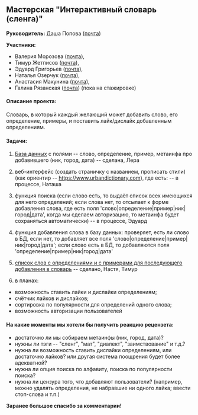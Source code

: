 ## Мастерская "Интерактивный словарь (сленга)"

**Руководитель:** Даша Попова ([почта](mailto:daschapopowa@gmail.com))

**Участники:**
* Валерия Морозова ([почта](mailto:tito_alba@mail.ru)), 
* Тимур Жетписов ([почта](mailto:volponebt@gmail.com)),
* Эдуард Григорьев ([почта](mailto:happypuffin7@gmail.com)), 
* Наталья Озерчук ([почта](mailto:fishow36@gmail.com)),
* Анастасия Макунина ([почта](mailto:asetorn@gmail.com)),
* Галина Рязанская ([почта](mailto:galka1999@gmail.com)) (пока на стажировке)

#### Описание проекта:

Словарь, в который каждый желающий может добавить слово, его определение, примеры, и поставить лайк/дислайк добавленным определениям.

#### Задачи:

1. <a href="./db_maker/">База данных</a> с полями -- слово, определение, пример, метаинфа про добавившего (ник, город, дата) -- сделана, Лера

2. веб-интерфейс (создать страничку с названием, прописать стили)  (как ориентир -- https://www.urbandictionary.com), где есть: -- в процессе, Наташа

3. функция поиска (если слово есть, то выдаёт список всех имеющихся для него определений; если слова нет, то отсылает к форме добавления слова, где есть поля 'слово|определение|пример|ник|город|дата', когда мы сделаем авторизацию, то метаинфа будет сохраняться автоматически) -- в процессе, Эдуард

4. функция добавления слова в базу данных: проверяет, есть ли слово в БД, если нет, то добавляет все поля 'слово|определение|пример|ник|город|дата'; если слово есть в БД, то добавляются поля 'определение|пример|ник|город|дата'

5. [список слов с определениями и с примерами для последующего добавления в словарь](https://docs.google.com/document/d/1Hsk6Wy5AaYlIgYOE2jQjxuJY2huhjQetD9_HcYsppNU/edit?usp=sharing) -- сделано, Настя, Тимур

6. в планах:
+ возможность ставить лайки и дислайки определениям;
+ счётчик лайков и дислайков;
+ сортировка по популярности для определений одного слова;
+ возможность авторизации пользователей


#### На какие моменты мы хотели бы получить реакцию рецензета:

+ достаточно ли мы собираем метаинфы (ник, город, дата)?
+ нужны ли тэги -- "сленг", "мат", "диалект", "заимствование" и т.д.?
+ нужна ли возможность ставить дислайки определениям, или достаточно лайков? или другая система поощрения будет более адекватной?
+ нужна ли опция поиска по алфавиту, поиска по популярности поиска?
+ нужна ли цензура того, что добавляют пользователи? (например, можно удалять определения, не набравшие ни одного лайка; ввести стоп-слова и т.п.)

**Заранее большое спасибо за комментарии!**

